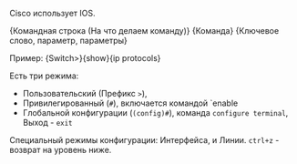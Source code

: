 Cisco использует IOS.

{Командная строка (На что делаем команду)}
{Команда}
{Ключевое слово, параметр, параметры}

Пример: {Switch>}{show}{ip protocols}

Есть три режима:
- Пользовательский (Префикс `>`), 
- Привилегированный (`#`), включается командой `enable
- Глобальной конфигурации (`(config)#`), команда `configure terminal`, Выход - `exit`

Специальный режимы конфигурации: Интерфейса, и Линии.
`ctrl+z` - возврат на уровень ниже.
